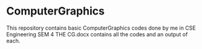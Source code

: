# ComputerGraphics
This repository contains basic ComputerGraphics codes done by me in CSE Engineering SEM 4
THE CG.docx contains all the codes and an output of each. 
